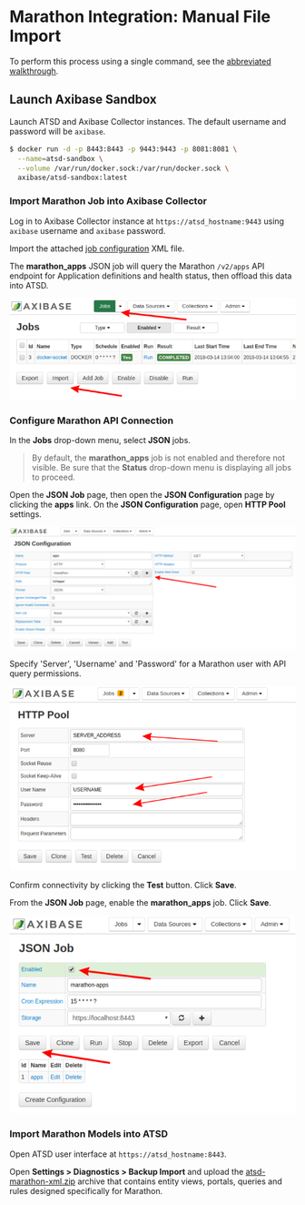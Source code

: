 # Marathon Integration: Manual File Import

To perform this process using a single command, see the [abbreviated walkthrough](../capacity-and-usage/README.md).

## Launch Axibase Sandbox

Launch ATSD and Axibase Collector instances. The default username and password will be `axibase`.

```sh
$ docker run -d -p 8443:8443 -p 9443:9443 -p 8081:8081 \
  --name=atsd-sandbox \
  --volume /var/run/docker.sock:/var/run/docker.sock \
  axibase/atsd-sandbox:latest
```

### Import Marathon Job into Axibase Collector

Log in to Axibase Collector instance at `https://atsd_hostname:9443` using `axibase` username and `axibase` password.

Import the attached [job configuration](resources/marathon-jobs.xml) XML file.

The **marathon_apps** JSON job will query the Marathon `/v2/apps` API endpoint for Application definitions and health status, then offload this data into ATSD.

![](images/import_job.png)

### Configure Marathon API Connection

In the **Jobs** drop-down menu, select **JSON** jobs.

> By default, the **marathon_apps** job is not enabled and therefore not visible. Be sure that the **Status** drop-down menu is displaying all jobs to proceed.

Open the **JSON Job** page, then open the **JSON Configuration** page by clicking the **apps** link. On the **JSON Configuration** page, open **HTTP Pool** settings.

![](images/http_pool.png)

Specify 'Server', 'Username' and 'Password' for a Marathon user with API query permissions.

![](images/http_pool_config_.png)

Confirm connectivity by clicking the **Test** button. Click **Save**.

From the **JSON Job** page, enable the **marathon_apps** job. Click **Save**.

![](images/enable_job.png)

### Import Marathon Models into ATSD

Open ATSD user interface at `https://atsd_hostname:8443`.

Open **Settings > Diagnostics > Backup Import** and upload the [atsd-marathon-xml.zip](resources/atsd-marathon-xml.zip) archive that contains entity views, portals, queries and rules designed specifically for Marathon.
